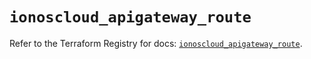 # `ionoscloud_apigateway_route`

Refer to the Terraform Registry for docs: [`ionoscloud_apigateway_route`](https://registry.terraform.io/providers/ionos-cloud/ionoscloud/6.7.17/docs/resources/apigateway_route).
